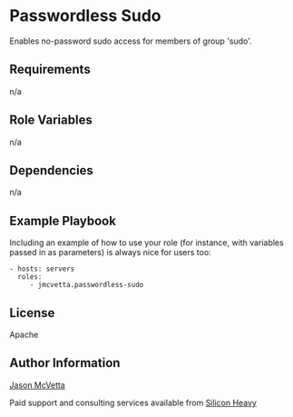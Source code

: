 Passwordless Sudo
=================

Enables no-password sudo access for members of group 'sudo'.

Requirements
------------

n/a

Role Variables
--------------

n/a

Dependencies
------------

n/a

Example Playbook
----------------

Including an example of how to use your role (for instance, with variables passed in as parameters) is always nice for users too:

    - hosts: servers
      roles:
         - jmcvetta.passwordless-sudo

License
-------

Apache

Author Information
------------------

[Jason McVetta](mailto:jason.mcvetta@gmail.com)

Paid support and consulting services available from [Silicon
Heavy](http://siliconheavy.com)
